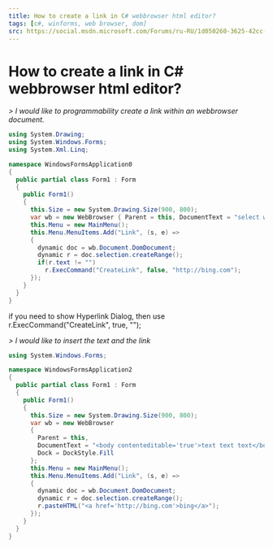 ```yaml
---
title: How to create a link in C# webbrowser html editor?
tags: [c#, winforms, web browser, dom]
src: https://social.msdn.microsoft.com/Forums/ru-RU/1d050260-3625-42cc-94ec-59bba0651a1c/how-to-create-a-link-in-c-webbrowser-html-editor?forum=csharpgeneral
---
```

# How to create a link in C# webbrowser html editor?
*> I would like to programmability create a link within an webbrowser document.*
```c#
using System.Drawing;
using System.Windows.Forms;
using System.Xml.Linq;

namespace WindowsFormsApplication0
{
  public partial class Form1 : Form
  {
    public Form1()
    {
      this.Size = new System.Drawing.Size(900, 800);
      var wb = new WebBrowser { Parent = this, DocumentText = "select word and then click link", Dock = DockStyle.Fill };
      this.Menu = new MainMenu();
      this.Menu.MenuItems.Add("Link", (s, e) => 
      {
        dynamic doc = wb.Document.DomDocument;
        dynamic r = doc.selection.createRange();
        if(r.text != "")
          r.ExecCommand("CreateLink", false, "http://bing.com");
      });
    }
  }
}
```
if you need to show Hyperlink Dialog, then use r.ExecCommand("CreateLink", true, ""); 

*> I would like to insert the text and the link*

```c#
using System.Windows.Forms;

namespace WindowsFormsApplication2
{
  public partial class Form1 : Form
  {
    public Form1()
    {
      this.Size = new System.Drawing.Size(900, 800);
      var wb = new WebBrowser 
      { 
        Parent = this, 
        DocumentText = "<body contenteditable='true'>text text text</body>", 
        Dock = DockStyle.Fill 
      };
      this.Menu = new MainMenu();
      this.Menu.MenuItems.Add("Link", (s, e) => 
      {
        dynamic doc = wb.Document.DomDocument;
        dynamic r = doc.selection.createRange();
        r.pasteHTML("<a href='http://bing.com'>bing</a>");
      });
    }
  }
}
```
